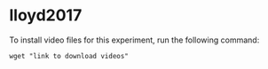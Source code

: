 # lloyd2017

To install video files for this experiment, run the following command:

```
wget "link to download videos"
```
